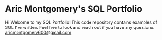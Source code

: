 # Aric Montgomery's SQL Portfolio 

Hi Welcome to my SQL Portfolio! This code repository contains examples of SQL I've written. Feel free to look and reach out if you have any questions. aricmontgomery600@gmail.com 
